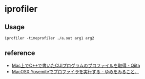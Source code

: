 # iprofiler

## Usage

```
iprofiler -timeprofiler ./a.out arg1 arg2
```

## reference
* [Mac上でC++で書いたCUIプログラムのプロファイルを取得 - Qiita](http://qiita.com/yohm13/items/450fbae1ee0aebe1261e)
* [MacOSX Yosemiteでプロファイラを実行する - ゆめをみること．](http://yukota.hatenablog.com/entry/2015/09/06/233555)

